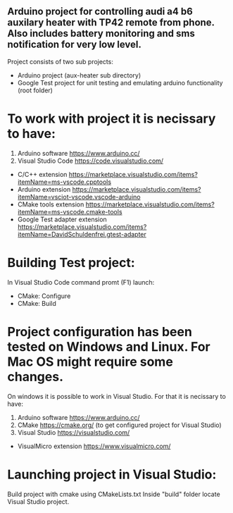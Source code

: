 ## Arduino project for controlling audi a4 b6 auxilary heater with TP42 remote from phone. Also includes battery monitoring and sms notification for very low level.

Project consists of two sub projects:
* Arduino project (aux-heater sub directory)
* Google Test project for unit testing and emulating arduino functionality (root folder)

# To work with project it is necissary to have:
1) Arduino software https://www.arduino.cc/
2) Visual Studio Code https://code.visualstudio.com/
  * C/C++ extension https://marketplace.visualstudio.com/items?itemName=ms-vscode.cpptools
  * Arduino extension https://marketplace.visualstudio.com/items?itemName=vsciot-vscode.vscode-arduino
  * CMake tools extension https://marketplace.visualstudio.com/items?itemName=ms-vscode.cmake-tools
  * Google Test adapter extension https://marketplace.visualstudio.com/items?itemName=DavidSchuldenfrei.gtest-adapter

# Building Test project:
In Visual Studio Code command promt (F1) launch:
 * CMake: Configure
 * CMake: Build

# Project configuration has been tested on Windows and Linux. For Mac OS might require some changes.

On windows it is possible to work in Visual Studio. For that it is necissary to have:
1) Arduino software https://www.arduino.cc/
2) CMake https://cmake.org/ (to get configured project for Visual Studio)
2) Visual Studio https://visualstudio.com/
  * VisualMicro extension https://www.visualmicro.com/

# Launching project in Visual Studio:
Build project with cmake using CMakeLists.txt
Inside "build" folder locate Visual Studio project.
